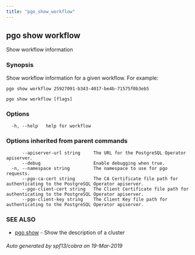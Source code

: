 ```yaml
---
title: "pgo_show_workflow"
---
```

## pgo show workflow

Show workflow information

### Synopsis

Show workflow information for a given workflow. For example:

	pgo show workflow 25927091-b343-4017-be4b-71575f0b3eb5

```
pgo show workflow [flags]
```

### Options

```
  -h, --help   help for workflow
```

### Options inherited from parent commands

```
      --apiserver-url string     The URL for the PostgreSQL Operator apiserver.
      --debug                    Enable debugging when true.
  -n, --namespace string         The namespace to use for pgo requests.
      --pgo-ca-cert string       The CA Certificate file path for authenticating to the PostgreSQL Operator apiserver.
      --pgo-client-cert string   The Client Certificate file path for authenticating to the PostgreSQL Operator apiserver.
      --pgo-client-key string    The Client Key file path for authenticating to the PostgreSQL Operator apiserver.
```

### SEE ALSO

* [pgo show](/cli/pgo_show/)	 - Show the description of a cluster

###### Auto generated by spf13/cobra on 19-Mar-2019
